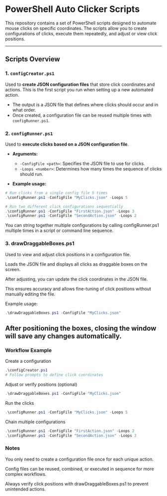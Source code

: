 # PowerShell Auto Clicker Scripts

This repository contains a set of PowerShell scripts designed to automate mouse clicks on specific coordinates. The scripts allow you to create configurations of clicks, execute them repeatedly, and adjust or view click positions.  

---

## Scripts Overview

### 1. `configCreator.ps1`
Used to **create JSON configuration files** that store click coordinates and actions. This is the first script you run when setting up a new automated action.  

- The output is a JSON file that defines where clicks should occur and in what order.  
- Once created, a configuration file can be reused multiple times with `configRunner.ps1`.  

### 2. `configRunner.ps1`
Used to **execute clicks based on a JSON configuration file**.  

- **Arguments:**
  - `-ConfigFile <path>`: Specifies the JSON file to use for clicks.
  - `-Loops <number>`: Determines how many times the sequence of clicks should run.  

- **Example usage:**
```powershell
# Run clicks from a single config file 5 times
.\configRunner.ps1 -ConfigFile "MyClicks.json" -Loops 5

# Run two different click configurations sequentially
.\configRunner.ps1 -ConfigFile "FirstAction.json" -Loops 3
.\configRunner.ps1 -ConfigFile "SecondAction.json" -Loops 2
```
You can string together multiple configurations by calling configRunner.ps1 multiple times in a script or command line sequence.

### 3. drawDraggableBoxes.ps1

Used to view and adjust click positions in a configuration file.

Loads the JSON file and displays all clicks as draggable boxes on the screen.

After adjusting, you can update the click coordinates in the JSON file.

This ensures accuracy and allows fine-tuning of click positions without manually editing the file.

Example usage:
```powershell
.\drawDraggableBoxes.ps1 -ConfigFile "MyClicks.json"
```

After positioning the boxes, closing the window will save any changes automatically.
---
### Workflow Example

Create a configuration
```powershell
.\configCreator.ps1
# Follow prompts to define click coordinates
```

Adjust or verify positions (optional)
```powershell
.\drawDraggableBoxes.ps1 -ConfigFile "MyClicks.json"
```

Run the clicks
```powershell
.\configRunner.ps1 -ConfigFile "MyClicks.json" -Loops 5
```

Chain multiple configurations
```powershell
.\configRunner.ps1 -ConfigFile "FirstAction.json" -Loops 2
.\configRunner.ps1 -ConfigFile "SecondAction.json" -Loops 3
```
### Notes

You only need to create a configuration file once for each unique action.

Config files can be reused, combined, or executed in sequence for more complex workflows.

Always verify click positions with drawDraggableBoxes.ps1 to prevent unintended actions.
